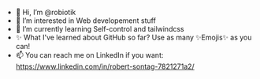 - 👋 Hi, I’m @robiotik
- 👀 I’m interested in Web developement stuff
- 🌱 I’m currently learning Self-control and tailwindcss
- ✨ What I've learned about GitHub so far? Use as many ✨Emojis✨ as you can!
- 📫 You can reach me on LinkedIn if you want: https://www.linkedin.com/in/robert-sontag-7821271a2/
